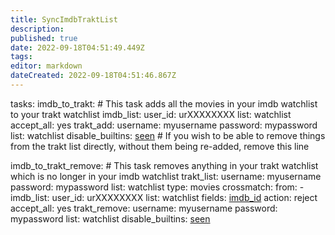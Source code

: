```yaml
---
title: SyncImdbTraktList
description: 
published: true
date: 2022-09-18T04:51:49.449Z
tags: 
editor: markdown
dateCreated: 2022-09-18T04:51:46.867Z
---
```


tasks:
  imdb_to_trakt:  # This task adds all the movies in your imdb watchlist to your trakt watchlist
    imdb_list:
      user_id: urXXXXXXXX
      list: watchlist
    accept_all: yes
    trakt_add:
      username: myusername
      password: mypassword
      list: watchlist
    disable_builtins: [seen](/seen)  # If you wish to be able to remove things from the trakt list directly, without them being re-added, remove this line

  imdb_to_trakt_remove:  # This task removes anything in your trakt watchlist which is no longer in your imdb watchlist
    trakt_list:
      username: myusername
      password: mypassword
      list: watchlist
      type: movies
    crossmatch:
      from:
        - imdb_list:
            user_id: urXXXXXXXX
            list: watchlist
      fields: [imdb_id](/imdb_id)
      action: reject
    accept_all: yes
    trakt_remove:
      username: myusername
      password: mypassword
      list: watchlist
    disable_builtins: [seen](/seen)